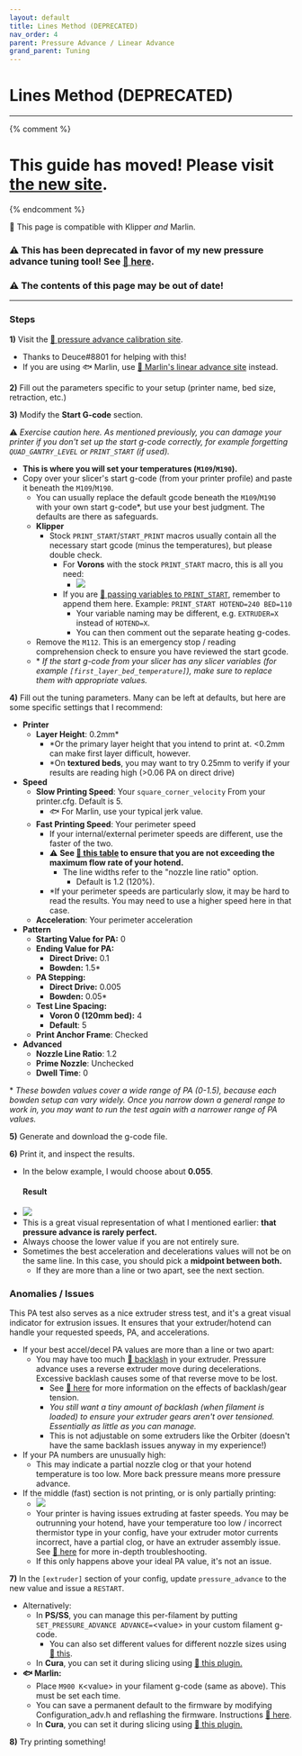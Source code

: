 ```yaml
---
layout: default
title: Lines Method (DEPRECATED)
nav_order: 4
parent: Pressure Advance / Linear Advance
grand_parent: Tuning
---
```

# Lines Method (DEPRECATED)
---
{% comment %} 
# This guide has moved! Please visit [the new site](https://andrewellis93.github.io/Print-Tuning-Guide/).
{% endcomment %}

:dizzy: This page is compatible with Klipper *and* Marlin.

### :warning: This has been deprecated in favor of my new pressure advance tuning tool! See [:page_facing_up: here](./pressure_advance.md).

### :warning: The contents of this page may be out of date!
---

### Steps

**1)** Visit the [:page_facing_up: pressure advance calibration site](https://andrewellis93.github.io/pressure_advance_lines_method_deprecated/pressure_advance.md).
- Thanks to Deuce#8801 for helping with this!
- If you are using :fish: Marlin, use [:page_facing_up: Marlin's linear advance site](https://marlinfw.org/tools/lin_advance/k-factor.html) instead.

**2)** Fill out the parameters specific to your setup (printer name, bed size, retraction, etc.) 

**3)** Modify the **Start G-code** section.

:warning: *Exercise caution here. As mentioned previously, you can damage your printer if you don't set up the start g-code correctly, for example forgetting `QUAD_GANTRY_LEVEL` or `PRINT_START` (if used).*
- **This is where you will set your temperatures (`M109`/`M190`).**
- Copy over your slicer's start g-code (from your printer profile) and paste it beneath the `M109`/`M190`. 
    - You can usually replace the default gcode beneath the `M109`/`M190` with your own start g-code*, but use your best judgment. The defaults are there as safeguards.
    - **Klipper**
        - Stock `PRINT_START`/`START_PRINT` macros usually contain all the necessary start gcode (minus the temperatures), but please double check.
            - For **Vorons** with the stock `PRINT_START` macro, this is all you need:
                - ![](./images/lines_method_deprecated/pa_start_gcode.png)
            - If you are [:page_facing_up: passing variables to `PRINT_START`](../passing_slicer_variables.md), remember to append them here. Example: `PRINT_START HOTEND=240 BED=110`
                - Your variable naming may be different, e.g. `EXTRUDER=X` instead of `HOTEND=X`.
                - You can then comment out the separate heating g-codes.
    - Remove the `M112`. This is an emergency stop / reading comprehension check to ensure you have reviewed the start gcode.
    - \* *If the start g-code from your slicer has any slicer variables (for example `[first_layer_bed_temperature]`), make sure to replace them with appropriate values.*


**4)** Fill out the tuning parameters. Many can be left at defaults, but here are some specific settings that I recommend:
- **Printer**
    - **Layer Height**: 0.2mm*
        - *Or the primary layer height that you intend to print at. <0.2mm can make first layer difficult, however.
        - *On **textured beds**, you may want to try 0.25mm to verify if your results are reading high (>0.06 PA on direct drive)
- **Speed**
    - **Slow Printing Speed**: Your `square_corner_velocity` From your printer.cfg. Default is 5.
        - :fish: For Marlin, use your typical jerk value.
    - **Fast Printing Speed**: Your perimeter speed
        - If your internal/external perimeter speeds are different, use the faster of the two.
        - :warning: **See [:page_facing_up: this table](https://docs.google.com/spreadsheets/d/1Ns3c4Yidn4unrxx7mJRS2iVHYgxszeJGdHS8gNP_Tz4/edit?usp=sharing) to ensure that you are not exceeding the maximum flow rate of your hotend.**
            - The line widths refer to the "nozzle line ratio" option.
                - Default is 1.2 (120%).
        - *If your perimeter speeds are particularly slow, it may be hard to read the results. You may need to use a higher speed here in that case.
    - **Acceleration**: Your perimeter acceleration
- **Pattern**
    - **Starting Value for PA:** 0
    - **Ending Value for PA:**
        - **Direct Drive:** 0.1
        - **Bowden:** 1.5*
    - **PA Stepping:**
        - **Direct Drive:** 0.005
        - **Bowden:** 0.05*
    - **Test Line Spacing:**
        - **Voron 0 (120mm bed):** 4
        - **Default**: 5
    - **Print Anchor Frame**: Checked
- **Advanced**
    - **Nozzle Line Ratio**: 1.2
    - **Prime Nozzle**: Unchecked
    - **Dwell Time**: 0

\* *These bowden values cover a wide range of PA (0-1.5), because each bowden setup can vary widely. Once you narrow down a general range to work in, you may want to run the test again with a narrower range of PA values.*

**5)** Generate and download the g-code file.

**6)** Print it, and inspect the results.

- In the below example, I would choose about **0.055**.
    #### Result
- ![](./images/lines_method_deprecated/KFactor-Print.jpg) 
- This is a great visual representation of what I mentioned earlier: **that pressure advance is rarely perfect.** 
- Always choose the lower value if you are not entirely sure.
- Sometimes the best acceleration and decelerations values will not be on the same line. In this case, you should pick a **midpoint between both.**
    - If they are more than a line or two apart, see the next section.
### Anomalies / Issues
This PA test also serves as a nice extruder stress test, and it's a great visual indicator for extrusion issues. It ensures that your extruder/hotend can handle your requested speeds, PA, and accelerations.
- If your best accel/decel PA values are more than a line or two apart:
    - You may have too much [:page_facing_up: backlash](https://gfycat.com/mealycautiouscoqui) in your extruder. Pressure advance uses a reverse extruder move during decelerations. Excessive backlash causes some of that reverse move to be lost. 
        - See [:page_facing_up: here](../troubleshooting/extrusion_patterns.md) for more information on the effects of backlash/gear tension.
        - *You still want a tiny amount of backlash (when filament is loaded) to ensure your extruder gears aren't over tensioned. Essentially as little as you can manage.*
        - This is not adjustable on some extruders like the Orbiter (doesn't have the same backlash issues anyway in my experience!)
- If your PA numbers are unusually high:
    - This may indicate a partial nozzle clog or that your hotend temperature is too low. More back pressure means more pressure advance.
- If the middle (fast) section is not printing, or is only partially printing:
    - ![](./images/lines_method_deprecated/pa_lines_skipping.png)
    - Your printer is having issues extruding at faster speeds. You may be outrunning your hotend, have your temperature too low / incorrect thermistor type in your config, have your extruder motor currents incorrect, have a partial clog, or have an extruder assembly issue. See [:page_facing_up: here](../troubleshooting/extruder_skipping.md) for more in-depth troubleshooting.
    - If this only happens above your ideal PA value, it's not an issue.

**7)** In the `[extruder]` section of your config, update `pressure_advance` to the new value and issue a `RESTART`.
- Alternatively: 
    - In **PS/SS**, you can manage this per-filament by putting `SET_PRESSURE_ADVANCE ADVANCE=`\<value> in your custom filament g-code.
        - You can also set different values for different nozzle sizes using [:page_facing_up: this](https://github.com/AndrewEllis93/Ellis-SuperSlicer-Profiles#changing-pa-based-on-nozzle-size).
    - In **Cura**, you can set it during slicing using [:page_facing_up: this plugin.](https://github.com/ollyfg/cura_pressure_advance_setting)
- **:fish: Marlin:**
    - Place `M900 K`\<value\> in your filament g-code (same as above). This must be set each time.
    - You can save a permanent default to the firmware by modifying Configuration_adv.h and reflashing the firmware. Instructions [:page_facing_up: here](./saving.md).
    - In **Cura**, you can set it during slicing using [:page_facing_up: this plugin.](https://github.com/fieldOfView/Cura-LinearAdvanceSettingPlugin)

**8)** Try printing something! 

